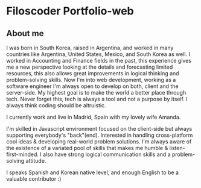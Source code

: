 # Filoscoder Portfolio-web

## About me

I was born in South Korea, raised in Argentina, and worked in many countries like Argentina, United States, Mexico, and South Korea as well. I worked in Accounting and Finance fields in the past, this experience gives me a new perspective looking at the details and forecasting limited resources, this also allows great improvements in logical thinking and problem-solving skills. Now I'm into web development, working as a software engineer I'm always open to develop on both, client and the server-side. My highest goal is to make the world a better place through tech. Never forget this, tech is always a tool and not a purpose by itself. I always think coding should be altruistic.

I currently work and live in Madrid, Spain with my lovely wife Amanda.

I'm skilled in Javascript environment focused on the client-side but always supporting everybody's "back"(end). Interested in handling cross-platform cool ideas & developing real-world problem solutions. I'm always aware of the existence of a variated pool of skills that makes me humble & listen-first-minded. I also have strong logical communication skills and a problem-solving attitude.

I speaks Spanish and Korean native level, and enough English to be a valuable contributor :)
